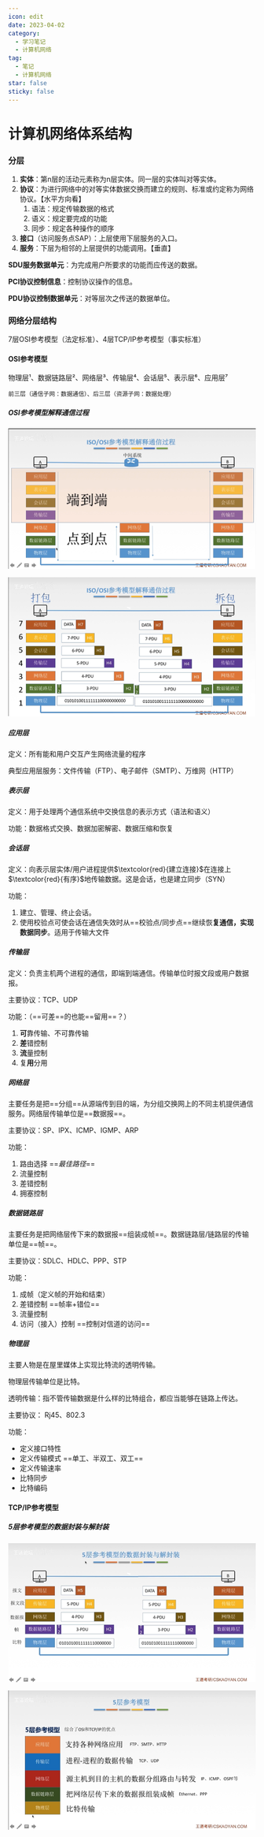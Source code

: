 ```yaml
---
icon: edit
date: 2023-04-02
category:
  - 学习笔记
  - 计算机网络
tag:
  - 笔记
  - 计算机网络
star: false
sticky: false
---
```


# 计算机网络体系结构

### 分层

1. **实体**：第n层的活动元素称为n层实体。同一层的实体叫对等实体。
2. **协议**：为进行网络中的对等实体数据交换而建立的规则、标准或约定称为网络协议。【水平方向看】
   1. 语法：规定传输数据的格式
   2. 语义：规定要完成的功能
   3. 同步：规定各种操作的顺序
3. **接口**（访问服务点SAP）：上层使用下层服务的入口。
4. **服务**：下层为相邻的上层提供的功能调用。【垂直】
<!-- more -->
**SDU服务数据单元**：为完成用户所要求的功能而应传送的数据。

**PCI协议控制信息**：控制协议操作的信息。

**PDU协议控制数据单元**：对等层次之传送的数据单位。

### 网络分层结构

7层OSI参考模型（法定标准）、4层TCP/IP参考模型（事实标准）

#### OSI参考模型

物理层¹、数据链路层²、网络层³、传输层⁴、会话层⁵、表示层⁶、应用层⁷

`前三层（通信子网：数据通信）、后三层（资源子网：数据处理）`

##### OSI参考模型解释通信过程

![1](./assets/1.png)

![2](./assets/2.png)

##### 应用层

定义：所有能和用户交互产生网络流量的程序

典型应用层服务：文件传输（FTP）、电子邮件（SMTP）、万维网（HTTP）

##### 表示层

定义：用于处理两个通信系统中交换信息的表示方式（语法和语义）

功能：数据格式交换、数据加密解密、数据压缩和恢复

##### 会话层

定义：向表示层实体/用户进程提供$\textcolor{red}{建立连接}$在连接上$\textcolor{red}{有序}$地传输数据。这是会话，也是建立同步（SYN）

功能：

1. 建立、管理、终止会话。
2. 使用校验点可使会话在通信失效时从==校验点/同步点==继续恢**复通信，实现数据同步**。适用于传输大文件

##### 传输层

定义：负责主机两个进程的通信，即端到端通信。传输单位时报文段或用户数据报。

主要协议：TCP、UDP

功能：（==可差==的也能==留用==？）

1. **可**靠传输、不可靠传输
2. **差**错控制
3. **流**量控制
4. 复**用**分用

##### 网络层

主要任务是把==分组==从源端传到目的端，为分组交换网上的不同主机提供通信服务。网络层传输单位是==数据报==。

主要协议：SP、IPX、ICMP、IGMP、ARP

功能：

1. 路由选择 ==*最佳路径*==
2. 流量控制
3. 差错控制
4. 拥塞控制

##### 数据链路层

主要任务是把网络层传下来的数据报==组装成帧==。数据链路层/链路层的传输单位是==帧==。

主要协议：SDLC、HDLC、PPP、STP

功能：

1. 成帧（定义帧的开始和结束）
2. 差错控制 ==帧率+错位==
3. 流量控制
4. 访问（接入）控制 ==控制对信道的访问==

##### 物理层

主要人物是在屋里媒体上实现比特流的透明传输。

物理层传输单位是比特。

透明传输：指不管传输数据是什么样的比特组合，都应当能够在链路上传达。

主要协议：	Rj45、802.3

功能：

- 定义接口特性
- 定义传输模式 ==单工、半双工、双工==
- 定义传输速率
- 比特同步
- 比特编码

#### TCP/IP参考模型

##### 5层参考模型的数据封装与解封装

![3](./assets/3.png)

![4](./assets/4.png)


